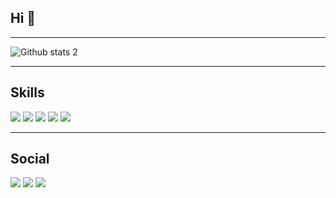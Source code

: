 ## Hi 👋
---

![Github stats 2](https://github-readme-stats.vercel.app/api?username=mehmetagkus&show_icons=true&theme=radical)

---

## Skills

![](https://steemitimages.com/50x50/https://www.w3.org/html/logo/downloads/HTML5_Logo_256.png) ![](https://steemitimages.com/50x50/https://upload.wikimedia.org/wikipedia/commons/thumb/d/d5/CSS3_logo_and_wordmark.svg/1200px-CSS3_logo_and_wordmark.svg.png) ![](https://steemitimages.com/50x50/https://static.javatpoint.com/images/javascript/javascript_logo.png) ![](https://steemitimages.com/50x50/https://upload.wikimedia.org/wikipedia/commons/thumb/9/96/Sass_Logo_Color.svg/1200px-Sass_Logo_Color.svg.png) ![](https://steemitimages.com/50x50/https://upload.wikimedia.org/wikipedia/commons/thumb/b/b2/Bootstrap_logo.svg/800px-Bootstrap_logo.svg.png)

---

## Social

[![](https://steemitimages.com/100x100/https://roofdigital.com/wp-content/uploads/2018/07/instagram-reklam-verme.png)](https://www.instagram.com/mehmetagkus/)  [![](https://steemitimages.com/100x100/https://marka-logo.com/wp-content/uploads/2020/04/Linkedin-Logo.png)](https://www.linkedin.com/in/mehmet-a%C4%9Fku%C5%9F/)  [![](https://steemitimages.com/110x110/https://download.logo.wine/logo/Stack_Overflow/Stack_Overflow-Logo.wine.png)](https://stackoverflow.com/users/20655491/mehmet-a%c4%9fku%c5%9f)




